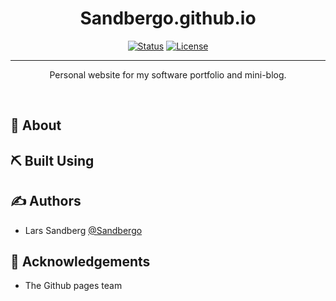 <h1 align="center">Sandbergo.github.io</h1>

<div align="center">

  [![Status](https://img.shields.io/badge/status-active-success.svg)]() 
  [![License](https://img.shields.io/badge/license-MIT-blue.svg)](/LICENSE)

</div>

---

<p align="center">
Personal website for my software portfolio and mini-blog.
</p>
<br> 

## 🧐 About <a name = "about"></a>


## ⛏️ Built Using <a name = "built_using"></a>

    
## ✍️ Authors <a name = "authors"></a>
- Lars Sandberg [@Sandbergo](https://github.com/Sandbergo)

## 🎉 Acknowledgements <a name = "acknowledgement"></a>
- The Github pages team
